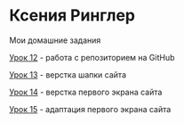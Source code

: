 

# Ксения Ринглер
Мои домашние задания

[Урок 12](http://kseniaringler.github.io/lesson_12 "Мой первый опубликованный сайт") - работа с репозиторием на GitHub 

[Урок 13](https://kseniaringler.github.io/lesson_13/ "Шапка сайта") - верстка шапки сайта

[Урок 14](https://kseniaringler.github.io/lesson_14/ "Шапка сайта") - верстка первого экрана сайта

[Урок 15](https://kseniaringler.github.io/lesson_15/ "Шапка сайта") - адаптация первого экрана сайта 
